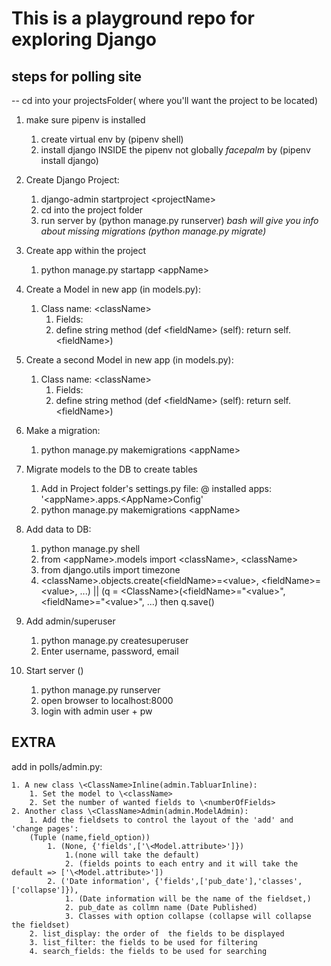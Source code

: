 
# This is a playground repo for exploring Django

## steps for polling site

-- cd into your projectsFolder( where you'll want the project to be located)

1. make sure pipenv is installed
    1. create virtual env by (pipenv shell)
    2. install django INSIDE the pipenv not globally *facepalm* by (pipenv install django)

2. Create Django Project: 
    1. django-admin startproject \<projectName>
    2. cd into the project folder
    3. run server by (python manage.py runserver)
    *bash will give you info about missing migrations (python manage.py migrate)* 

3. Create app within the project
    1. python manage.py startapp \<appName>


4. Create a Model in new app (in models.py):
    1. Class name: \<className>
        1. Fields:
        2. define string method (def \<fieldName> (self): return self.\<fieldName>)

5. Create a second Model in new app (in models.py):
    1. Class name: \<className>
        1. Fields:
        2. define string method (def \<fieldName> (self): return self.\<fieldName>)

6. Make a migration:
    1. python manage.py makemigrations \<appName>

7. Migrate models to the DB to create tables
    1. Add in Project folder's settings.py file:
    @ installed apps: '\<appName>.apps.\<AppName>Config'
    2. python manage.py makemigrations \<appName>

8. Add data to DB:
    1. python manage.py shell
    2. from \<appName>.models import \<className>, \<className>
    3. from django.utils import timezone
    4. \<className>.objects.create(\<fieldName>=\<value>, \<fieldName>=\<value>, ...)
    || (q = \<ClassName>(\<fieldName>="\<value>", \<fieldName>="\<value>", ...) then q.save()

9.  Add admin/superuser
    1. python manage.py createsuperuser
    2. Enter username, password, email

10. Start server ()
    1. python manage.py runserver
    2. open browser to localhost:8000
    3. login with admin user + pw
    

EXTRA
----

add in polls/admin.py:

    1. A new class \<ClassName>Inline(admin.TabluarInline):
        1. Set the model to \<className>
        2. Set the number of wanted fields to \<numberOfFields>
    2. Another class \<ClassName>Admin(admin.ModelAdmin):
        1. Add the fieldsets to control the layout of the 'add' and 'change pages':
        (Tuple (name,field_option))
            1. (None, {'fields',['\<Model.attribute>']}) 
                1.(none will take the default) 
                2. (fields points to each entry and it will take the default => ['\<Model.attribute>'])
            2. ('Date information', {'fields',['pub_date'],'classes',['collapse']}), 
                1. (Date information will be the name of the fieldset,)
                2. pub_date as collmn name (Date Published)
                3. Classes with option collapse (collapse will collapse the fieldset)
        2. list_display: the order of  the fields to be displayed
        3. list_filter: the fields to be used for filtering
        4. search_fields: the fields to be used for searching


